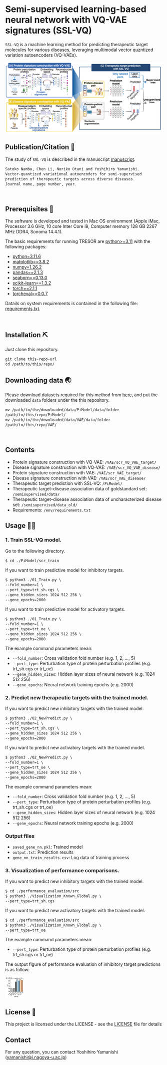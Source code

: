 # Semi-supervised learning-based neural network with VQ-VAE signatures (SSL-VQ)

`SSL-VQ`  is a machine learning method for predicting therapeutic target molecules for various diseases, leveraging multimodal vector quzntized variation autoencoders (VQ-VAEs).

![alt text](figure1.png)



## Publication/Citation :link:

The study of `SSL-VQ` is described in the manuscript [manuscript](URL). 

```
Satoko Namba, Chen Li, Noriko Otani and Yoshihiro Yamanishi. 
Vector-quantized variational autoencoders for semi-supervised prediction of therapeutic targets across diverse diseases.
Journal name, page number, year. 
```
<br>



## Prerequisites :memo:

The software is developed and tested in Mac OS environment (Apple iMac, Processor 3.6 GHz, 10 core Inter Core i9, Computer memory 128 GB 2267 MHz DDR4, Sonoma 14.4.1).

The basic requirements for running TRESOR are [python>=3.11](https://www.python.org/) with the following packages:
- [python=3.11.6](https://www.python.org/)
- [matplotlib==3.8.2](https://matplotlib.org/)
- [numpy=1.26.2](https://numpy.org/)
- [pandas==2.1.3](https://pandas.pydata.org/)
- [seaborn==0.13.0](https://seaborn.pydata.org/)
- [scikit-learn==1.3.2](https://scikit-learn.org/stable/)
- [torch==2.1.1](https://pytorch.org/)
- [torcheval==0.0.7](https://pytorch.org/torcheval/stable/)

Datails on system requirements is contained in the following file: [requirements.txt](https://github.com/YamanishiLab/SSL-VQ/blob/main/env/requirements.txt).

<br>


## Installation :pick:

Just clone this repository.

```
git clone this-repo-url
cd /path/to/this/repo/
```


## Downloading data :earth_asia:

Please download datasets required for this method from [here](https://yamanishi.cs.i.nagoya-u.ac.jp/sslvq/), and put the downloaded `data` folders under the this repository.
```
mv /path/to/the/downloaded/data/PiModel/data/folder /path/to/this/repo/PiModel/
mv /path/to/the/downloaded/data/VAE/data/folder /path/to/this/repo/VAE/
```
<br>



## Contents

- Protein signature construction with VQ-VAE: `/VAE/scr_VQ_VAE_target/`
- Disease signature construction with VQ-VAE: `/VAE/scr_VQ_VAE_disease/`
- Protein signature construction with VAE: `/VAE/scr_VAE_target/`
- Disease signature construction with VAE: `/VAE/scr_VAE_disease/`
- Therapeutic target prediction with SSL-VQ: `/PiModel/`
- Therapeutic target–disease association data of goldstandard set: `/semisupervised/data/`
- Therapeutic target–disease association data of uncharacterized disease set: `/semisupervised/data_old/`
- Requirements: `/env/requirements.txt`



## Usage :technologist:

### 1. Train SSL-VQ model.

Go to the following directory.

```
$ cd ./PiModel/scr_train
```

If you want to train predictive model for inhibitory targets.

```
$ python3 ./01_Train.py \
--fold_number=1 \
--pert_type=trt_sh.cgs \
--gene_hidden_sizes 1024 512 256 \
--gene_epochs=2000
```

If you want to train predictive model for activatory targets.

```
$ python3 ./01_Train.py \
--fold_number=1 \
--pert_type=trt_oe \ 
--gene_hidden_sizes 1024 512 256 \
--gene_epochs=2000
```

The example command parameters mean:

- `--fold_number`: Cross validation fold number (e.g. 1, 2, ..., 5)
- `--pert_type`: Perturbation type of protein perturbation profiles (e.g. trt_sh.cgs or trt_oe)
- `--gene_hidden_sizes`: Hidden layer sizes of neural network (e.g. 1024 512 256)
- `--gene_epochs`: Neural network training epochs (e.g. 2000)



### 2. Predict new therapeutic targets with the trained model.

If you want to predict new inhibitory targets with the trained model.

```
$ python3 ./02_NewPredict.py \
--fold_number=1 \
--pert_type=trt_sh.cgs \
--gene_hidden_sizes 1024 512 256 \
--gene_epochs=2000
```

If you want to predict new activatory targets with the trained model.

```
$ python3 ./02_NewPredict.py \
--fold_number=1 \
--pert_type=trt_oe \ 
--gene_hidden_sizes 1024 512 256 \
--gene_epochs=2000
```

The example command parameters mean:

- `--fold_number`: Cross validation fold number (e.g. 1, 2, ..., 5)
- `--pert_type`: Perturbation type of protein perturbation profiles (e.g. trt_sh.cgs or trt_oe)
- `--gene_hidden_sizes`: Hidden layer sizes of neural network (e.g. 1024 512 256)
- `--gene_epochs`: Neural network training epochs (e.g. 2000)


### Output files

- `saved_gene_nn.pkl`: Trained model
- `output.txt`: Prediction results
- `gene_nn_train_results.csv`: Log data of training process



### 3. Visualization of performance comparisons.

If you want to predict new inhibitory targets with the trained model.

```
$ cd ./performance_evaluation/src
$ python3 ./Visualization_Known_Global.py \
--pert_type=trt_sh.cgs
```

If you want to predict new activatory targets with the trained model.

```
$ cd ./performance_evaluation/src
$ python3 ./Visualization_Known_Global.py \
--pert_type=trt_oe
```

The example command parameters mean:

- `--pert_type`: Perturbation type of protein perturbation profiles (e.g. trt_sh.cgs or trt_oe)

The output figure of performance evaluation of inhibitory target predictions is as follow:

<img src="global.png" width="60">



## License :notebook_with_decorative_cover:

This project is licensed under the LICENSE - see the [LICENSE](https://github.com/YamanishiLab/SSL-VQ/blob/main/LICENCE.txt) file for details



## Contact

For any question, you can contact Yoshihiro Yamanishi ([yamanishi@i.nagoya-u.ac.jp](mailto:yamanishi@i.nagoya-u.ac.jp))
